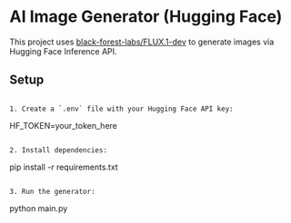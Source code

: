# AI Image Generator (Hugging Face)

This project uses [black-forest-labs/FLUX.1-dev](https://huggingface.co/black-forest-labs/FLUX.1-dev)
to generate images via Hugging Face Inference API.

## Setup
```

1. Create a `.env` file with your Hugging Face API key:

```

HF_TOKEN=your_token_here

```

2. Install dependencies:

```

pip install -r requirements.txt

```

3. Run the generator:

```

python main.py

```